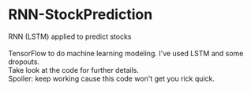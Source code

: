 # RNN-StockPrediction
 RNN (LSTM) applied to predict stocks\
 \
 TensorFlow to do machine learning modeling. I've used LSTM and some dropouts.\
 Take look at the code for further details.\
 Spoiler: keep working cause this code won't get you rick quick.
